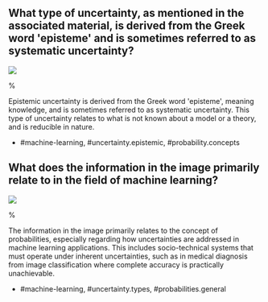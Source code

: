 ## What type of uncertainty, as mentioned in the associated material, is derived from the Greek word 'episteme' and is sometimes referred to as systematic uncertainty?

![](https://cdn.mathpix.com/cropped/2024_05_10_10ceec4bdaa45dd5506eg-1.jpg?height=1248&width=1238&top_left_y=216&top_left_x=412)

%

Epistemic uncertainty is derived from the Greek word 'episteme', meaning knowledge, and is sometimes referred to as systematic uncertainty. This type of uncertainty relates to what is not known about a model or a theory, and is reducible in nature.

- #machine-learning, #uncertainty.epistemic, #probability.concepts

## What does the information in the image primarily relate to in the field of machine learning?

![](https://cdn.mathpix.com/cropped/2024_05_10_10ceec4bdaa45dd5506eg-1.jpg?height=1248&width=1238&top_left_y=216&top_left_x=412)

%

The information in the image primarily relates to the concept of probabilities, especially regarding how uncertainties are addressed in machine learning applications. This includes socio-technical systems that must operate under inherent uncertainties, such as in medical diagnosis from image classification where complete accuracy is practically unachievable.

- #machine-learning, #uncertainty.types, #probabilities.general